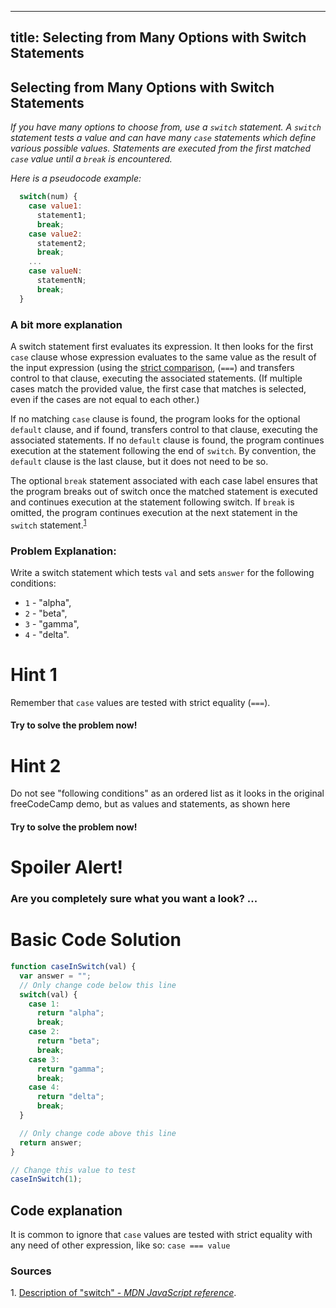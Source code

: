
---
title: Selecting from Many Options with Switch Statements
---
## Selecting from Many Options with Switch Statements

_If you have many options to choose from, use a `switch` statement. A `switch` statement tests a value and can have many `case` statements which define various possible values. Statements are executed from the first matched `case` value until a `break` is encountered._

_Here is a pseudocode example:_

```js
  switch(num) {
    case value1:
      statement1;
      break;
    case value2:
      statement2;
      break;
    ...
    case valueN:
      statementN;
      break;
  }
```

### A bit more explanation
A switch statement first evaluates its expression. It then looks for the first `case` clause whose expression evaluates to the same value as the result of the input expression (using the [strict comparison](https://developer.mozilla.org/en-US/docs/Web/JavaScript/Reference/Operators/Comparison_Operators), (`===`) and transfers control to that clause, executing the associated statements. (If multiple cases match the provided value, the first case that matches is selected, even if the cases are not equal to each other.)

If no matching `case` clause is found, the program looks for the optional `default` clause, and if found, transfers control to that clause, executing the associated statements. If no `default` clause is found, the program continues execution at the statement following the end of `switch`. By convention, the `default` clause is the last clause, but it does not need to be so.

The optional `break` statement associated with each case label ensures that the program breaks out of switch once the matched statement is executed and continues execution at the statement following switch. If `break` is omitted, the program continues execution at the next statement in the `switch` statement.<sup><a href="#cite1">1</a></sup>


### Problem Explanation: 
Write a switch statement which tests `val` and sets `answer` for the following conditions:
- `1` - "alpha",
- `2` - "beta",
- `3` - "gamma",
- `4` - "delta".

# Hint 1
Remember that `case` values are tested with strict equality (`===`).
#### Try to solve the problem now!

# Hint 2
Do not see "following conditions" as an ordered list as it looks in the original freeCodeCamp demo, but as values and statements, as shown here
#### Try to solve the problem now!

# Spoiler Alert!
### Are you completely sure what you want a look? ...

# Basic Code Solution

```js
function caseInSwitch(val) {
  var answer = "";
  // Only change code below this line
  switch(val) {
    case 1:
      return "alpha";
      break;
    case 2:
      return "beta";
      break;
    case 3:
      return "gamma";
      break;
    case 4:
      return "delta";
      break;
  }

  // Only change code above this line  
  return answer;  
}

// Change this value to test
caseInSwitch(1);
```
## Code explanation
It is common to ignore that `case` values are tested with strict equality with any need of other expression, like so:
`case === value`


### Sources
<span id="cite1">1</span>. [Description of "switch" - *MDN JavaScript reference*](https://developer.mozilla.org/en-US/docs/Web/JavaScript/Reference/Statements/switch#Description).




<!--stackedit_data:
eyJoaXN0b3J5IjpbMTUxMzg0NjIwNCwtMjE0Njc2NDQ0NywtMj
QwNjA3MDU1LDIxMzU2MDE2MjQsODE1MjM2OTU4LDgyMDgxNTI4
NywtMTE1NjQzMjYyNiwtNTk4OTI1NDA2LC05OTIzNDYyOTcsLT
EzNjUwMDc3NTUsMzU1MTQzMDQ3LC0xMjUzODgyMzc4LC0xNDQ0
MDg0MjQ0LC0xMDkyMDE2NjM1LDI5MTQ3MDE4LC0xOTM1NDE2Mj
MwLC0xNzAzNDkxNDY1LC0xMzA3MTc5NDY1LDE1MTY0NzIwODIs
LTM4OTEyNDU1NF19
-->